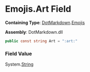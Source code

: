 # Emojis\.Art Field

**Containing Type**: [DotMarkdown](../../README.md)\.[Emojis](../README.md)

**Assembly**: DotMarkdown\.dll

```csharp
public const string Art = ":art:"
```

### Field Value

System\.[String](https://docs.microsoft.com/en-us/dotnet/api/system.string)